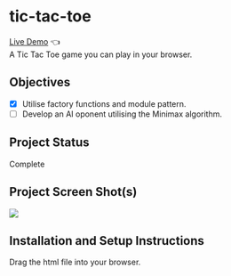 # tic-tac-toe
[Live Demo](https://euanrw.github.io/tic-tac-toe/) :point_left:  
A Tic Tac Toe game you can play in your browser.

## Objectives
- [X] Utilise factory functions and module pattern.
- [ ] Develop an AI oponent utilising the Minimax algorithm.

## Project Status
Complete

## Project Screen Shot(s)
![](project.png)

## Installation and Setup Instructions

Drag the html file into your browser.
